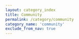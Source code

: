 ```yaml
---
layout: category_index
title: Community
permalink: /category/community
category_name: 'community'
exclude_from_nav: true
---
```


